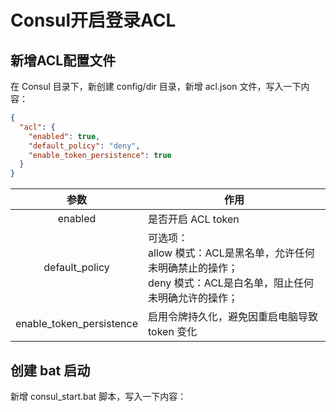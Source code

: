 # Consul开启登录ACL

## 新增ACL配置文件

在 Consul 目录下，新创建 config/dir 目录，新增 acl.json 文件，写入一下内容：

```json
{
  "acl": {
    "enabled": true,
    "default_policy": "deny",
    "enable_token_persistence": true
  }
}
```

|           参数           | 作用                                                         |
| :----------------------: | ------------------------------------------------------------ |
|         enabled          | 是否开启 ACL token                                           |
|      default_policy      | 可选项：<br />allow 模式：ACL是黑名单，允许任何未明确禁止的操作；<br />deny 模式：ACL是白名单，阻止任何未明确允许的操作； |
| enable_token_persistence | 启用令牌持久化，避免因重启电脑导致 token 变化                |



## 创建 bat 启动

新增 consul_start.bat 脚本，写入一下内容：

```bat
```










